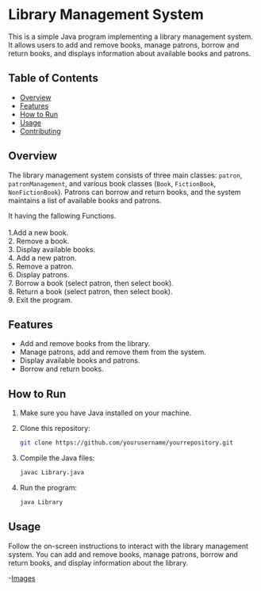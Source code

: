 # Library Management System

This is a simple Java program implementing a library management system. It allows users to add and remove books, manage patrons, borrow and return books, and displays information about available books and patrons.

## Table of Contents

- [Overview](#overview)
- [Features](#features)
- [How to Run](#how-to-run)
- [Usage](#usage)
- [Contributing](#contributing)

## Overview

The library management system consists of three main classes: `patron`, `patronManagement`, and various book classes (`Book`, `FictionBook`, `NonFictionBook`). Patrons can borrow and return books, and the system maintains a list of available books and patrons.

It having the fallowing Functions.
<br/>
<br/>
1.Add a new book. <br/>
2. Remove a book.<br/>
3. Display available books.<br/>
4. Add a new patron.<br/>
5. Remove a patron.<br/>
6. Display patrons. <br/>
7. Borrow a book (select patron, then select book).<br/>
8. Return a book (select patron, then select book). <br/>
9. Exit the program.<br/>

## Features

- Add and remove books from the library.
- Manage patrons, add and remove them from the system.
- Display available books and patrons.
- Borrow and return books.

## How to Run

1. Make sure you have Java installed on your machine.
2. Clone this repository:

    ```bash
    git clone https://github.com/yourusername/yourrepository.git
    ```

3. Compile the Java files:

    ```bash
    javac Library.java
    ```

4. Run the program:

    ```bash
    java Library
    ```

## Usage

Follow the on-screen instructions to interact with the library management system. You can add and remove books, manage patrons, borrow and return books, and display information about the library.

-[Images](images/2.png)





